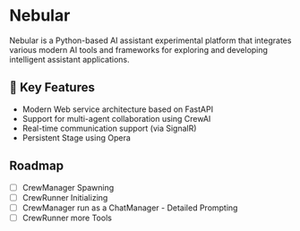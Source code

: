 # Nebular

Nebular is a Python-based AI assistant experimental platform that integrates various modern AI tools and frameworks for exploring and developing intelligent assistant applications.

## 🌟 Key Features

- Modern Web service architecture based on FastAPI
- Support for multi-agent collaboration using CrewAI
- Real-time communication support (via SignalR)
- Persistent Stage using Opera

## Roadmap

- [ ] CrewManager Spawning
- [ ] CrewRunner Initializing
- [ ] CrewManager run as a ChatManager - Detailed Prompting
- [ ] CrewRunner more Tools 
